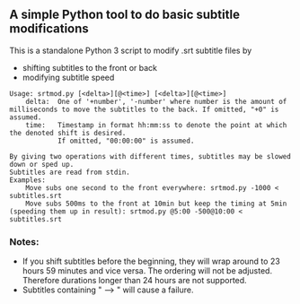 ## A simple Python tool to do basic subtitle modifications

This is a standalone Python 3 script to modify .srt subtitle files by
* shifting subtitles to the front or back
* modifying subtitle speed

```
Usage: srtmod.py [<delta>][@<time>] [<delta>][@<time>]
	delta:  One of '+number', '-number' where number is the amount of milliseconds to move the subtitles to the back. If omitted, "+0" is assumed.
	time:   Timestamp in format hh:mm:ss to denote the point at which the denoted shift is desired.
	        If omitted, "00:00:00" is assumed.

By giving two operations with different times, subtitles may be slowed down or sped up.
Subtitles are read from stdin.
Examples:
	Move subs one second to the front everywhere: srtmod.py -1000 < subtitles.srt
	Move subs 500ms to the front at 10min but keep the timing at 5min (speeding them up in result): srtmod.py @5:00 -500@10:00 < subtitles.srt
```

### Notes:
* If you shift subtitles before the beginning, they will wrap around to 23 hours 59 minutes and vice versa. The ordering will not be adjusted.
Therefore durations longer than 24 hours are not supported.
* Subtitles containing " --> " will cause a failure.
